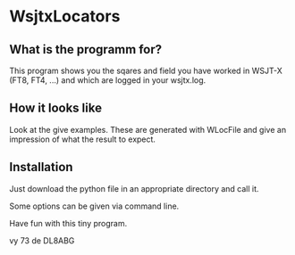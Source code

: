# WsjtxLocators

## What is the programm for?
This program shows you the sqares and field you have worked in WSJT-X (FT8, FT4, ...) and which are logged in your wsjtx.log.

## How it looks like
Look at the give examples. These are generated with WLocFile and give an impression of what the result to expect.

## Installation
Just download the python file in an appropriate directory and call it.

Some options can be given via command line.




Have fun with this tiny program.

 vy 73 de DL8ABG

